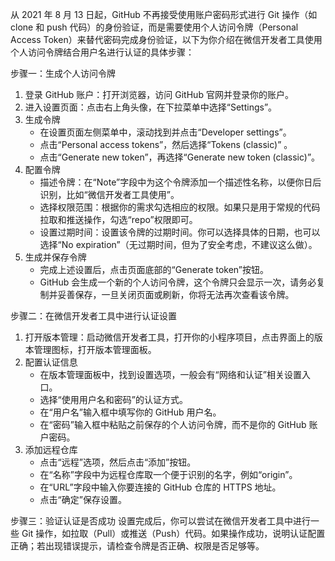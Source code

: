 从 2021 年 8 月 13 日起，GitHub 不再接受使用账户密码形式进行 Git 操作（如 clone 和 push 代码）的身份验证，而是需要使用个人访问令牌（Personal Access Token）来替代密码完成身份验证，以下为你介绍在微信开发者工具使用个人访问令牌结合用户名进行认证的具体步骤：

步骤一：生成个人访问令牌
1. 登录 GitHub 账户：打开浏览器，访问 GitHub 官网并登录你的账户。
2. 进入设置页面：点击右上角头像，在下拉菜单中选择“Settings”。
3. 生成令牌
    - 在设置页面左侧菜单中，滚动找到并点击“Developer settings”。
    - 点击“Personal access tokens”，然后选择“Tokens (classic)” 。
    - 点击“Generate new token”，再选择“Generate new token (classic)”。
4. 配置令牌
    - 描述令牌：在“Note”字段中为这个令牌添加一个描述性名称，以便你日后识别，比如“微信开发者工具使用”。
    - 选择权限范围：根据你的需求勾选相应的权限。如果只是用于常规的代码拉取和推送操作，勾选“repo”权限即可。
    - 设置过期时间：设置该令牌的过期时间。你可以选择具体的日期，也可以选择“No expiration”（无过期时间，但为了安全考虑，不建议这么做）。
5. 生成并保存令牌
    - 完成上述设置后，点击页面底部的“Generate token”按钮。
    - GitHub 会生成一个新的个人访问令牌，这个令牌只会显示一次，请务必复制并妥善保存，一旦关闭页面或刷新，你将无法再次查看该令牌。

步骤二：在微信开发者工具中进行认证设置
1. 打开版本管理：启动微信开发者工具，打开你的小程序项目，点击界面上的版本管理图标，打开版本管理面板。
2. 配置认证信息
    - 在版本管理面板中，找到设置选项，一般会有“网络和认证”相关设置入口。
    - 选择“使用用户名和密码”的认证方式。
    - 在“用户名”输入框中填写你的 GitHub 用户名。
    - 在“密码”输入框中粘贴之前保存的个人访问令牌，而不是你的 GitHub 账户密码。
3. 添加远程仓库
    - 点击“远程”选项，然后点击“添加”按钮。
    - 在“名称”字段中为远程仓库取一个便于识别的名字，例如“origin”。
    - 在“URL”字段中输入你要连接的 GitHub 仓库的 HTTPS 地址。
    - 点击“确定”保存设置。

步骤三：验证认证是否成功
设置完成后，你可以尝试在微信开发者工具中进行一些 Git 操作，如拉取（Pull）或推送（Push）代码。如果操作成功，说明认证配置正确；若出现错误提示，请检查令牌是否正确、权限是否足够等。